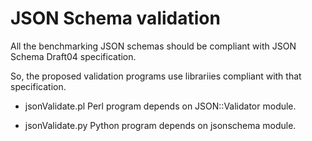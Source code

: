 # JSON Schema validation

All the benchmarking JSON schemas should be compliant with JSON Schema Draft04 specification.

So, the proposed validation programs use librariies compliant with that specification.

* jsonValidate.pl Perl program depends on JSON::Validator module.

* jsonValidate.py Python program depends on jsonschema module.
